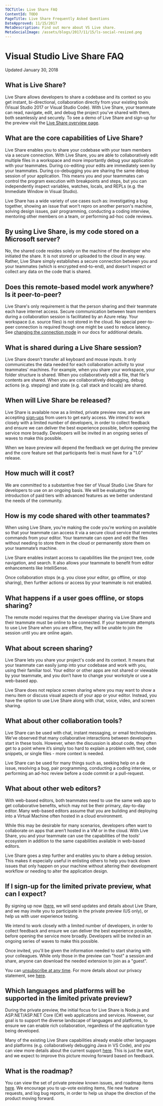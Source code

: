 ```yaml
---
TOCTitle: Live Share FAQ
ContentId: TODO
PageTitle: Live Share Frequently Asked Questions
DateApproved: 11/15/2017
MetaDescription: Find out more about VS Live share.
MetaSocialImage: /assets/blogs/2017/11/15/ls-social-resized.png
---
```


# Visual Studio Live Share FAQ
Updated January 30, 2018

## What is Live Share?
Live Share allows developers to share a codebase and its context so you get instant, bi-directional, collaboration directly from your existing tools (Visual Studio 2017 or Visual Studio Code). With Live Share, your teammate can read, navigate, edit, and debug the project you’ve shared with them, both seamlessly and securely.  To see a demo of Live Share and sign-up for the preview visit the [Live Share overview page](/visual-studio-live-share).

## What are the core capabilities of Live Share?
Live Share enables you to share your codebase with your team members via a secure connection. With Live Share, you are able to collaboratively edit multiple files in a workspace and more importantly debug your application with your teammates. During co-editing your edits are immediately seen by your teammates. During co-debugging you are sharing the same debug session of your application. This means you and your teammates can control the program execution with breakpoints and steps, but you can independently inspect variables, watches, locals, and REPLs (e.g. the Immediate Window in Visual Studio).

Live Share has a wide variety of use cases such as: investigating a bug together, showing an issue that won't repro on another person's machine, solving design issues, pair programming, conducting a coding interview, mentoring other members on a team, or performing ad-hoc code reviews.

## By using Live Share, is my code stored on a Microsoft server?
No, the shared code resides solely on the machine of the developer who initiated the share. It is not stored or uploaded to the cloud in any way. Rather, Live Share simply establishes a secure connection between you and your teammates (which is encrypted end-to-end), and doesn't inspect or collect any data on the code that is shared.

## Does this remote-based model work anywhere? Is it peer-to-peer?
Live Share's only requirement is that the person sharing and their teammate each have internet access. Secure communication between team members during a collaboration session is facilitated by an Azure relay. Your workspace (i.e. source files) is not stored in the cloud. No special peer-to-peer connection is required though one might be used to reduce latency. See [changing the connection mode](http://aka.ms/vsls-docs/connection-mode) in our docs for additional details.

## What is shared during a Live Share session?
Live Share doesn't transfer all keyboard and mouse inputs. It only communicates the data needed for each collaboration activity to your teammates' machines. For example, when you share your workspace, your folder structure is shared. When you collaboratively edit a file, that file's contents are shared. When you are collaboratively debugging, debug actions (e.g. stepping) and state (e.g. call stack and locals) are shared.

## When will Live Share be released?
Live Share is available now as a limited, private preview now, and we are accepting [sign-ups](http://aka.ms/vsls-signup) from users to get early access. We intend to work closely with a limited number of developers, in order to collect feedback and ensure we can deliver the best experience possible, before opening the service more broadly. Developers will be invited in an ongoing series of waves to make this possible.

When we leave preview will depend the feedback we get during the preview and the core feature set that participants feel is must have for a "1.0" release.

## How much will it cost?
We are committed to a substantive free tier of Visual Studio Live Share for developers to use on an ongoing basis. We will be evaluating the introduction of paid tiers with advanced features as we better understand the needs of the community.

## How is my code shared with other teammates?
When using Live Share, you’re making the code you’re working on available so that your teammate can access it via a secure cloud service that remotes commands from your editor. Your teammate can open and edit the files without needing to store them in the cloud or permanently store them on your teammate’s machine.

Live Share enables instant access to capabilities like the project tree, code navigation, and search. It also allows your teammate to benefit from editor enhancements like IntelliSense.

Once collaboration stops (e.g. you close your editor, go offline, or stop sharing), then further actions or access by your teammate is not enabled.

## What happens if a user goes offline, or stops sharing?
The remote model requires that the developer sharing via Live Share and their teammate must be online to be connected. If your teammate attempts to use Live Share when you are offline, they will be unable to join the session until you are online again.

## What about screen sharing?
Live Share lets you share your project's code and its context. It means that your teammate can easily jump into your codebase and work with you, using their familiar tool. Your editor or other apps are not shared or viewable by your teammate, and you don’t have to change your workstyle or use a web-based app.

Live Share does not replace screen sharing where you may want to show a menu item or discuss visual aspects of your app or your editor. Instead, you have the option to use Live Share along with chat, voice, video, and screen sharing.

## What about other collaboration tools?
Live Share can be used with chat, instant messaging, or email technologies. We’ve observed that many collaborative interactions between developers start in these tools. However, when the discussion is about code, they often get to a point where it’s simply too hard to explain a problem with text, code snippets, or single files - more context is needed.

Live Share can be used for many things such as, seeking help on a de
issue, resolving a bug, pair programming, conducting a coding interview, or performing an ad-hoc review before a code commit or a pull-request.

## What about other web editors?
With web-based editors, both teammates need to use the same web app to get collaborative benefits, which may not be their primary, day-to-day editor. Many web-based editors assume that you are building and deploying into a Virtual Machine often hosted in a cloud environment.

While this may be desirable for many scenarios, developers often want to collaborate on apps that aren’t hosted in a VM or in the cloud.  With Live Share, you and your teammate can use the capabilities of the tools’ ecosystem in addition to the same capabilities available in web-based editors.

Live Share goes a step further and enables you to share a debug session.  This makes it especially useful in enlisting others to help you track down issues that only happen on your machine without altering their development workflow or needing to alter the application design.

## If I sign-up for the limited private preview, what can I expect?
By signing up now ([here](http://aka.ms/vsls-signup), we will send updates and details about Live Share, and we may invite you to participate in the private preview (US only), or help us with user experience testing.

We intend to work closely with a limited number of developers, in order to collect feedback and ensure we can deliver the best experience possible, before opening the service more broadly. Developers will be invited in an ongoing series of waves to make this possible.

Once invited, you'll be given the information needed to start sharing with your colleagues. While only those in the preview can "host" a session and share,  anyone can download the needed extension to join as a "guest".

You can [unsubscribe at any time](https://aka.ms/vsls-unsubscribe). For more details about our privacy statement, see [here](https://aka.ms/vsls-privacy).

## Which languages and platforms will be supported in the limited private preview?
During the private preview, the initial focus for Live Share is Node.js and ASP.NET/ASP.NET Core (C#) web applications and services. However, our goal is to support the diverse landscape of languages and platforms, to ensure we can enable rich collaboration, regardless of the application type being developed.

Many of the existing Live Share capabilities already enable other languages and platforms (e.g. collaboratively debugging Java in VS Code), and you can view more details about the current support [here](http://aka.ms/vsls-docs/platform-support). This is just the start, and we expect to improve this picture moving forward based on feedback.

## What is the roadmap?
You can view the set of private preview known issues, and roadmap items [here](http://aka.ms/vsls-issues). We encourage you to up-vote existing items, file new feature requests, and log bug reports, in order to help us shape the direction of the product moving forward.
